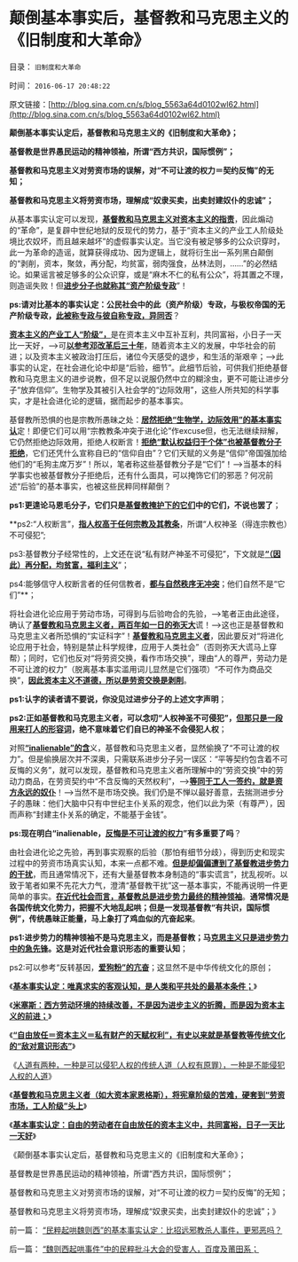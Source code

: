 # 颠倒基本事实后，基督教和马克思主义的《旧制度和大革命》

目录： `旧制度和大革命` 

时间： `2016-06-17 20:48:22` 

原文链接：[http://blog.sina.com.cn/s/blog_5563a64d0102wl62.html](http://blog.sina.com.cn/s/blog_5563a64d0102wl62.html)

**颠倒基本事实认定后，基督教和马克思主义的《旧制度和大革命》；**

**基督教是世界愚民运动的精神领袖，所谓“西方共识，国际惯例”；**

**基督教和马克思主义对劳资市场的误解，对“不可让渡的权力＝契约反悔”的无知；**

**基督教和马克思主义将劳资市场，理解成“奴隶买卖，出卖封建奴仆的忠诚”；**



从基本事实认定可以发现，[**基督教和马克思主义对资本主义的指责**](../../../2010/1/15/中西古今唯心社会科学的共同论证手法.md)，因此煽动的“革命”，是复辟中世纪地狱的反现代的势力，基于“资本主义的产业工人阶级处境比农奴坏，而且越来越坏”的虚假事实认定。当它没有被足够多的公众识穿时，此一为革命的造谣，就算获得成功、因为逻辑上，就将衍生出一系列黑白颠倒的“剥削，资本，聚敛，再分配，均贫富，弱肉强食，丛林法则，……”的必然结论。如果谣言被足够多的公众识穿，或是“麻木不仁的私有公众”，将其置之不理，则造谣失败！但[**进步分子也就称其“资产阶级专政**](../../../2013/6/25/公有制的政治基础是民粹，忽略民粹是极致命的错觉.md)”！

**ps:请对比基本的事实认定：公民社会中的此（资产阶级）专政，与极权帝国的无产阶级专政，[**此被称专政与彼自称专政，异同否**](../../../2014/1/25/侵略的定义，有对外的侵略，更有对内的侵略.md)**？

[**资本主义的产业工人“阶级”，**](../../../2011/3/19/资产阶级就是自食其力的劳动者.md)是在资本主义中互补互利，共同富裕，小日子一天比一天好，——>可[**以参考邓改革后三十年**](../../../2010/4/24/后工业化时代应该从1933年真正开始.md)，随着资本主义的发展，中华社会的前进；以及资本主义被政治打压后，诸位今天感受的退步，和生活的渐艰辛；——>此事实的认定，在社会进化论中却是“后验，细节”。此细节后验，可供我们拒绝基督教和马克思主义的进步说教，但不足以说服仍然中立的糊涂虫，更不可能让进步分子“放弃信仰”。生物学及其被引入社会学的“边际效用”，这些人所共知的科学事实，才是社会进化论的逻辑，据而起步的基本事实。

基督教所恐惧的也是宗教所愚昧之处：[**居然拒绝“生物学，边际效用”的基本事实认**](../../../2010/2/2/炮轰进化论.md)定！即便它们可以用“宗教教条冲突于进化论”作excuse但，也无法继续辩解，它仍然拒绝边际效用，拒绝人权断言！[**拒绝“默认权益归于个体”也被基督教分子拒绝**](../../../2009/10/28/人权和宗教信仰自由和播道和启蒙.md)，它们还凭什么宣称自已的“信仰自由”？它们天赋的义务是“信仰”帝国强加给他们的“毛狗主席万岁”！所以，笔者称这些基督教分子是“它们”！——>当基本的科学事实也被基督教分子拒绝后，还有什么面具，可以掩饰它们的邪恶？何况前述“后验”的基本事实，也被这些民粹同样颠倒？

**ps1:更遑论马恩毛分子，它们只是[**基督教掩护下的它们**](../../../2011/9/16/基督教阻止了反思马克思主义.md)中的它们，不说也罢了**；

**ps2:“人权断言”，[**指人权高于任何宗教及其教条**](../../../2009/6/17/人权是任何信仰须共同表述的价值观.md)，所谓“人权神圣（得连宗教也）不可侵犯”;

ps3:基督教分子经常性的，上文还在说“私有财产神圣不可侵犯”，下文就是[**“（因此）再分配，均贫富，福利主义**](../../../2011/5/30/“消除贫富差距”的福利主义制造贫困.md)”；

ps4:能够信守人权断言者的任何信教者，[**都与自然秩序无冲突**](../../../2011/10/2/宾夕法尼亚，多元文化的新天地，惹人讨厌的贵格派.md)；他们自然不是“它们”**；

将社会进化论应用于劳动市场，可得到与后验吻合的先验，——>笔者正由此途径，确认了[**基督教和马克思主义者，两百年如一日的弥天大**](../../../2016/6/16/基本事实认定：基督教和马克思主义的弥天大谎.md)谎！——>这也正是基督教和马克思主义者所恐惧的“实证科字”！[**基督教和马克思主义者**](../../../2012/10/4/马克思主义是翻版基督教的替代性宗教.md)，因此要反对“将进化论应用于社会，特别是禁止科学规律，应用于人类社会”（否则弥天大谎马上穿帮）；同时，它们也反对“将劳资交换，看作市场交换”，理由“人的尊严，劳动力是不可让渡的权力”（脱离基本事实滥用词儿显然是它们强项）“不可作为商品交换”，[**因此资本主义不道德，所以是劳资交换是剥削**](../../../2012/6/4/工团主义是历史反动的多数人暴政.md)。

**ps1:认字的读者请不要说，你没见过进步分子的上述文字声明**；

**ps2:正如基督教和马克思主义者，可以念叨“人权神圣不可侵犯”，[**但那只是一段用来打人的形容词**](../../../2013/7/8/狗吃人！人道主义泛滥导致的低人权令“权贵的狗，比穷人的命珍贵”.md)，绝不意味着它们自已的神圣不会侵犯人权**；

对照[**“inalienable”的含**](../../../2013/8/25/“inalienable，不可让渡的权力”的“敌对意识形态”.md)义，基督教和马克思主义者，显然偷换了“不可让渡的权力”。但是偷换层次并不深奥，只需联系进步分子另一误区：“平等契约包含着不可反悔的义务”，就可以发现，基督教和马克思主义者所理解中的“劳资交换”中的劳动力商品，在劳资契约中“不含反悔的天然权利”，——>[**等同于工人一签约，就是资方永远的奴仆**](../../../2016/5/19/不可反悔的契约或“诚信的义务”，称为“奴役，bondage”.md)！——>当然不是市场交换。我们仍是不惮以最好善意，去揣测进步分子的愚昧：他们大脑中只有中世纪主仆关系的观念，他们以此为荣（有尊严），因而声称“封建主仆关系的确定，不能基于金钱”。

**ps:现在明白“inalienable，[**反悔是不可让渡的权力**](../../../2016/6/7/（广义契约＝狭义契约＋援例的默认义务）；及马克思主义.md)”有多重要了吗**？

由社会进化论之先验，再到事实观察的后验（那怕有细节分歧），得到历史和现实过程中的劳资市场真实认知，本来一点都不难。[**但是却偏偏遭到了基督教进步势力的干扰**](../../../2016/4/9/“原教旨＝传统卫道”，“打左灯”所能获得的政治支持.md)，而且通常情况下，还有大量基督教本身制造的“事实谎言”，扰乱视听。以致于笔者如果不先花大力气，澄清“基督教干扰”这一基本事实，不能再说明一件更简单的事实。[**在近代社会而言，基督教总是进步势力最终的精神领袖**](../../../2016/5/2/基督教令到进步主义，成为西方最广泛的意识形态.md)。**通常情况是各国传统文化势力，把握不大地乱起哄；但是一发现基督教“有共识，国际惯例”，传统愚昧正能量，马上象打了鸡血似的亢奋起来**。

**ps1:进步势力的精神领袖不是马克思主义，而是基督教；马[**克思主义只是进步势力中的急先锋**](../../../2016/6/7/（广义契约＝狭义契约＋援例的默认义务）；及马克思主义.md)。这是对近代社会意识形态的重要认知**；

ps2:可以参考“反转基因，[**爱狗粉”的亢奋**](../../../2013/7/8/狗吃人！人道主义泛滥导致的低人权令“权贵的狗，比穷人的命珍贵”.md)；这显然不是中华传统文化的原创；

《[**基本事实认定：唯真求实的客观认知，是人类和平共处的最基本条件；**](../../../2016/6/11/基本事实认定：人类和平共处，能成其为“社会”的最基本条件；.md)》

《[**米塞斯：西方劳动环境的持续改善，不是因为进步主义的折腾，而是因为资本主义的前进；**](../../../2016/6/12/“不应反悔”是传统道德，“不能反悔”是原罪；.md)》

《[**“自由放任＝资本主义＝私有财产的天赋权利”，有史以来就是基督教等传统文化的“敌对意识形态”**](../../../2016/6/13/“自由放任＝资本主义”，历史上是妖魔化市场经济的帽子名词.md)》

《[人道有两种，一种是可以侵犯人权的传统人道（人权有原罪），一种是不能侵犯人权的人道](../../../2016/6/14/传统文化的敌对意识形态，是怎么练成的？.md)》

《[**基督教和马克思主义者（如大资本家恩格斯），将宪章阶级的苦难，硬套到“劳资市场，工人阶级”头上**](../../../2016/6/15/基督教和马克思主义的概念偷换：宪章运动，不是工人阶级.md)》

《[**基本事实认定：自由的劳动者在自由放任的资本主义中，共同富裕，日子一天比一天好**](../../../2016/6/16/基本事实认定：基督教和马克思主义的弥天大谎.md)》

《颠倒基本事实认定后，基督教和马克思主义的《旧制度和大革命》；

基督教是世界愚民运动的精神领袖，所谓“西方共识，国际惯例”；

基督教和马克思主义对劳资市场的误解，对“不可让渡的权力＝契约反悔”的无知；

基督教和马克思主义将劳资市场，理解成“奴隶买卖，出卖封建奴仆的忠诚”；》

前一篇： [“民粹起哄魏则西”的基本事实认定：比招远邪教杀人事件，更邪恶吗？](../../../2016/6/20/“民粹起哄魏则西”的基本事实认定：比招远邪教杀人事件，更邪恶吗？.md)

后一篇： [“魏则西起哄事件”中的民粹批斗大会的受害人，百度及莆田系；](../../../2016/6/17/“魏则西起哄事件”中的民粹批斗大会的受害人，百度及莆田系；.md)

